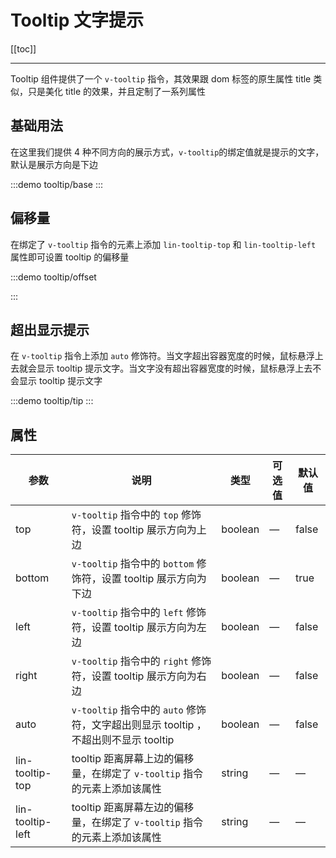 # Tooltip 文字提示

[[toc]]

---

Tooltip 组件提供了一个 `v-tooltip` 指令，其效果跟 dom 标签的原生属性 title 类似，只是美化 title 的效果，并且定制了一系列属性

## 基础用法

在这里我们提供 4 种不同方向的展示方式，`v-tooltip`的绑定值就是提示的文字，默认是展示方向是下边

:::demo
tooltip/base
:::

## 偏移量

在绑定了 `v-tooltip` 指令的元素上添加 `lin-tooltip-top` 和 `lin-tooltip-left` 属性即可设置 tooltip 的偏移量

:::demo
tooltip/offset

:::

## 超出显示提示

在 `v-tooltip` 指令上添加 `auto` 修饰符。当文字超出容器宽度的时候，鼠标悬浮上去就会显示 tooltip 提示文字。当文字没有超出容器宽度的时候，鼠标悬浮上去不会显示 tooltip 提示文字

:::demo
tooltip/tip
:::

## 属性

| 参数             | 说明                                                                                | 类型    | 可选值 | 默认值 |
| ---------------- | ----------------------------------------------------------------------------------- | ------- | ------ | ------ |
| top              | `v-tooltip` 指令中的 `top` 修饰符，设置 tooltip 展示方向为上边                      | boolean | —      | false  |
| bottom           | `v-tooltip` 指令中的 `bottom` 修饰符，设置 tooltip 展示方向为下边                   | boolean | —      | true   |
| left             | `v-tooltip` 指令中的 `left` 修饰符，设置 tooltip 展示方向为左边                     | boolean | —      | false  |
| right            | `v-tooltip` 指令中的 `right` 修饰符，设置 tooltip 展示方向为右边                    | boolean | —      | false  |
| auto             | `v-tooltip` 指令中的 `auto` 修饰符，文字超出则显示 tooltip ，不超出则不显示 tooltip | boolean | —      | false  |
| lin-tooltip-top  | tooltip 距离屏幕上边的偏移量，在绑定了 `v-tooltip` 指令的元素上添加该属性           | string  | —      | —      |
| lin-tooltip-left | tooltip 距离屏幕左边的偏移量，在绑定了 `v-tooltip` 指令的元素上添加该属性           | string  | —      | —      |
